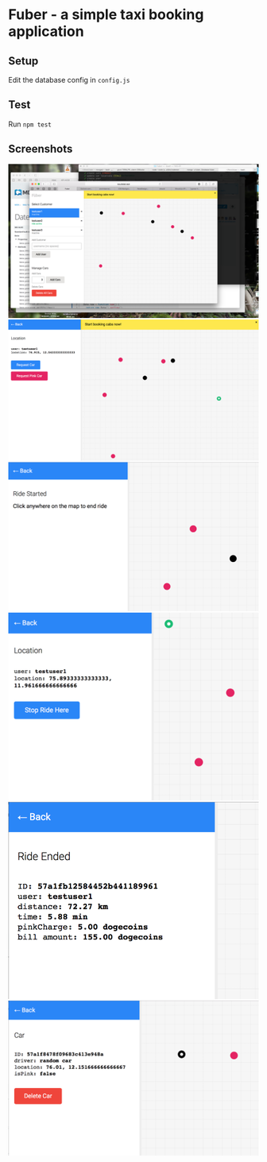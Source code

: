 # Fuber - a simple taxi booking application

## Setup

Edit the database config in `config.js`

## Test 

Run `npm test`

## Screenshots

![screenshot](./screenshots/screenshot1.png)
![screenshot](./screenshots/screenshot2.png)
![screenshot](./screenshots/screenshot3.png)
![screenshot](./screenshots/screenshot4.png)
![screenshot](./screenshots/screenshot5.png)
![screenshot](./screenshots/screenshot6.png)